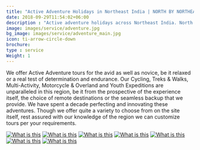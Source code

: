 ```yaml
---
title: "Active Adventure Holidays in Northeast India | NORTH BY NORTHEAST JOURNEYS"
date: 2018-09-29T11:54:02+06:00
description : "Active adventure holidays across Northeast India. North by Northeast journeys offers Cycling, Trekking, Overland, River trips and more."
image: images/service/adventure.jpg
bg_image: images/service/adventure_main.jpg
icon: ti-arrow-circle-down
brochure: 
type : service
Weight: 1
---
```


We offer Active Adventure tours for the avid as well as novice, be it relaxed or a real test of determination and endurance. Our Cycling, Treks & Walks, Multi-Activity, Motorcycle & Overland and Youth Expeditions are unparalleled in this region, be it from the prospective of the experience itself, the choice of remote destinations or the seamless backup that we provide. We have spent a decade perfecting and innovating these adventures. Though we offer quite a variety to choose from on the site itself, rest assured with our knowledge of the region we can customize tours per your requirements.




[![What is this](/images/service/cycling.jpg)](/cycling/)
[![What is this](/images/service/walking.jpg)](/treks/)
[![What is this](/images/service/multiactivity.jpg)](/multiactivity/)
[![What is this](/images/service/family.jpg)](/family/)
[![What is this](/images/service/motorcycle.jpg)](/motorcycle/)
[![What is this](/images/service/river.jpg)](/rivertrips/)
[![What is this](/images/service/youth.jpg)](/youth/)